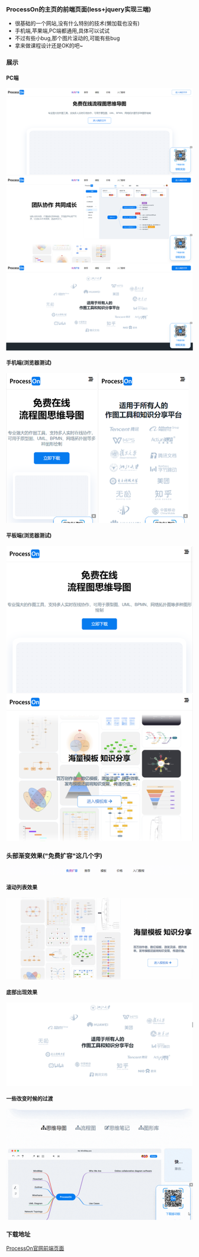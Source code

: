 ### ProcessOn的主页的前端页面(less+jquery实现三端)

* 很基础的一个网站,没有什么特别的技术(懒加载也没有)
* 手机端,苹果端,PC端都通用,具体可以试试
* 不过有些小bug,那个图片滚动的,可能有些bug
* 拿来做课程设计还是OK的吧~

### 展示

#### PC端

<img src="READEME.assets/主页.png" style="zoom: 50%;" />

<img src="READEME.assets/主页1.png" style="zoom:50%;" />

<img src="READEME.assets/主页3.png" style="zoom:50%;" />

#### 手机端(浏览器测试)

<img src="READEME.assets/20220423144437.png" style="zoom:50%;" />

<img src="READEME.assets/20220423144500.png" style="zoom:50%;" />

#### 平板端(浏览器测试)

<img src="READEME.assets/20220423144535.png" style="zoom:50%;" />

<img src="READEME.assets/20220423144555.png" style="zoom:50%;" />

### 头部渐变效果("免费扩容"这几个字)

![](READEME.assets/slow.gif)

#### 滚动列表效果

<img src="READEME.assets/scroll2.gif" style="zoom:50%;" />

#### 底部出现效果

![](READEME.assets/showbottom.gif)

#### 一些改变时候的过渡

<img src="READEME.assets/slow20220423150040364202204231500566712.gif" style="zoom:50%;" />

### 下载地址

[ProcessOn官网前端页面](https://github.com/superBiuBiuMan/processon_html_project)
